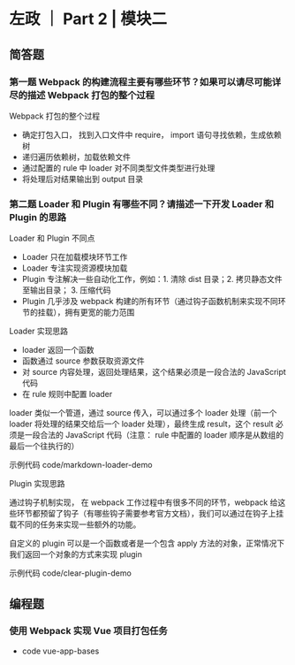 # 左政 ｜ Part 2 | 模块二

## 简答题

### 第一题 Webpack 的构建流程主要有哪些环节？如果可以请尽可能详尽的描述 Webpack 打包的整个过程

Webpack 打包的整个过程

- 确定打包入口， 找到入口文件中 require， import 语句寻找依赖，生成依赖树
- 递归遍历依赖树，加载依赖文件
- 通过配置的 rule 中 loader 对不同类型文件类型进行处理
- 将处理后对结果输出到 output 目录

### 第二题 Loader 和 Plugin 有哪些不同？请描述一下开发 Loader 和 Plugin 的思路

Loader 和 Plugin 不同点

- Loader 只在加载模块环节工作
- Loader 专注实现资源模块加载
- Plugin 专注解决一些自动化工作，例如：1. 清除 dist 目录；2. 拷贝静态文件至输出目录； 3. 压缩代码
- Plugin 几乎涉及 webpack 构建的所有环节（通过钩子函数机制来实现不同环节的挂载），拥有更宽的能力范围

Loader 实现思路

- loader 返回一个函数
- 函数通过 source 参数获取资源文件
- 对 source 内容处理，返回处理结果，这个结果必须是一段合法的 JavaScript 代码
- 在 rule 规则中配置 loader

loader 类似一个管道，通过 source 传入，可以通过多个 loader 处理（前一个 loader 将处理的结果交给后一个 loader 处理），最终生成 result，这个 result 必须是一段合法的 JavaScript 代码（注意： rule 中配置的 loader 顺序是从数组的最后一个往执行的）

示例代码 code/markdown-loader-demo

Plugin 实现思路

通过钩子机制实现， 在 webpack 工作过程中有很多不同的环节，webpack 给这些环节都预留了钩子（有哪些钩子需要参考官方文档），我们可以通过在钩子上挂载不同的任务来实现一些额外的功能。

自定义的 plugin 可以是一个函数或者是一个包含 apply 方法的对象，正常情况下我们返回一个对象的方式来实现 plugin

示例代码 code/clear-plugin-demo


## 编程题

### 使用 Webpack 实现 Vue 项目打包任务

- code vue-app-bases
